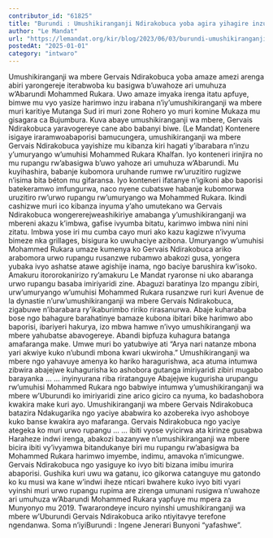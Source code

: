 ```yaml
---
contributor_id: "61825"
title: "Burundi : Umushikiranganji Ndirakobuca yoba agira yihagire inzu y’uwahoze ari umuhuza ?"
author: "Le Mandat"
url: "https://lemandat.org/kir/blog/2023/06/03/burundi-umushikiranganji-ndirakobuca-yoba-agira-yihagire-inzu-yuwahoze-ari-umuhuza/"
postedAt: "2025-01-01"
category: "intwaro"
---
```


Umushikiranganji wa mbere Gervais Ndirakobuca yoba amaze amezi arenga abiri yarongereje iterabwoba ku basigwa b’uwahoze ari umuhuza w’Abarundi Mohammed Rukara. Uwo amaze imyaka irenga itatu apfuye, bimwe mu vyo yasize harimwo inzu irabana n’iy’umushikiranganji wa mbere muri karitiye Mutanga Sud iri muri zone Rohero yo muri komine Mukaza mu gisagara ca Bujumbura. Kuva abaye umushikiranganji wa mbere, Gervais Ndirakobuca yaravogereye cane abo babanyi biwe. (Le Mandat)
Kontenere isigaye iraramwoabaporisi bamucungera, umushikiranganji wa mbere Gervais Ndirakobuca yayishize mu kibanza kiri hagati y’ibarabara n’inzu y’umuryango w’umuhisi Mohammed Rukara Khalfan. Iyo konteneri irinjira no mu rupangu rw’abasigwa b’uwo yahoze ari umuhuza w’Abarundi. Mu kuyihashira, babanje kubomora uruhande rumwe rw’uruzitiro rugizwe n’isima bita béton mu gifaransa. Iyo konteneri ifatanye n’igikoni abo baporisi batekeramwo imfungurwa, naco nyene cubatswe habanje kubomorwa uruzitiro rw’urwo rupangu rw’umuryango wa Mohammed Rukara. Ikindi cashizwe muri ico kibanza inyuma y’aho umutekano wa Gervais Ndirakobuca wongererejweashikiriye amabanga y’umushikiranganji wa mbereni akazu k’imbwa, gafise ivyumba bitatu, karimwo imbwa nini nini zitatu. Imbwa yose iri mu cumba cayo muri ako kazu kagizwe n’ivyuma bimeze nka grillages, bisigura ko uwuhaciye azibona. Umuryango w’umuhisi Mohammed Rukara umaze kumenya ko Gervais Ndirakobuca ariko arabomora urwo rupangu rusanzwe rubamwo abakozi gusa, yongera yubaka ivyo ashatse atawe agishije inama, ngo baciye barushira kw’isoko. Amakuru itororokanirizo ry’amakuru Le Mandat ryaronse ni uko abaranga urwo rupangu basaba imiriyaridi zine.
Abaguzi baratinya
Izo mpangu zibiri, urw’umuryango w’umuhisi Mohammed Rukara rusanzwe ruri kuri Avenue de la dynastie n’urw’umushikiranganji wa mbere Gervais Ndirakobuca, zigabuwe n’ibarabara ry’ikaburimbo ririko rirasanurwa.
Abaje kuharaba bose ngo bahagure barahatinye bamaze kubona ibitari bike harimwo abo baporisi, ibariyeri hakurya, izo mbwa hamwe n’ivyo umushikiranganji wa mbere yahubatse abavogereye. Abandi bipfuza kuhagura batanga amafaranga make. Umwe muri bo yatubwiye ati “Arya nari natanze mbona yari akwiye kuko n’ubundi mbona kwari ukwiroha.” Umushikiranganji wa mbere ngo yahavuye amenya ko hariko haragurishwa, aca atuma intumwa zibwira abajejwe kuhagurisha ko ashobora gutanga imiriyaridi zibiri mugabo barayanka …
… inyinyurana riba riratanguye
Abajejwe kugurisha urupangu rw’umuhisi Mohammed Rukara ngo babwiye intumwa y’umushikiranganji wa mbere w’Uburundi ko imiriyaridi zine arico giciro ca nyuma, ko badashobora kwakira make kuri ayo. Umushikiranganji wa mbere Gervais Ndirakobuca batazira Ndakugarika ngo yaciye ababwira ko azobereka ivyo ashoboye kuko banse kwakira ayo mafaranga. Gervais Ndirakobuca ngo yaciye ategeka ko muri urwo rupangu …
… ibiti vyose vyicirwa ata kirinze gusabwa
Haraheze indwi irenga, abakozi bazanywe n’umushikiranganji wa mbere bicira ibiti vy’ivyamwa bitandukanye biri mu rupangu rw’abasigwa ba Mohammed Rukara harimwo imyembe, indimu, amavoka n’imicungwe. Gervais Ndirakobuca ngo yasiguye ko ivyo biti bizana imibu imurira abaporisi.
Gushika kuri uwu wa gatanu, ico gikorwa catanguye mu gatondo ko ku musi wa kane w’indwi iheze nticari bwahere kuko ivyo biti vyari vyinshi muri urwo rupangu rupima are zirenga umunani rusigwa n’uwahoze ari umuhuza w’Abarundi Mohammed Rukara yapfuye mu mpera za Munyonyo mu 2019.
Twararondeye incuro nyinshi umushikiranganji wa mbere w’Uburundi Gervais Ndirakobuca ariko ntiyitavye terefone ngendanwa.
Soma n’iyiBurundi : Ingene Jenerari Bunyoni “yafashwe”.
